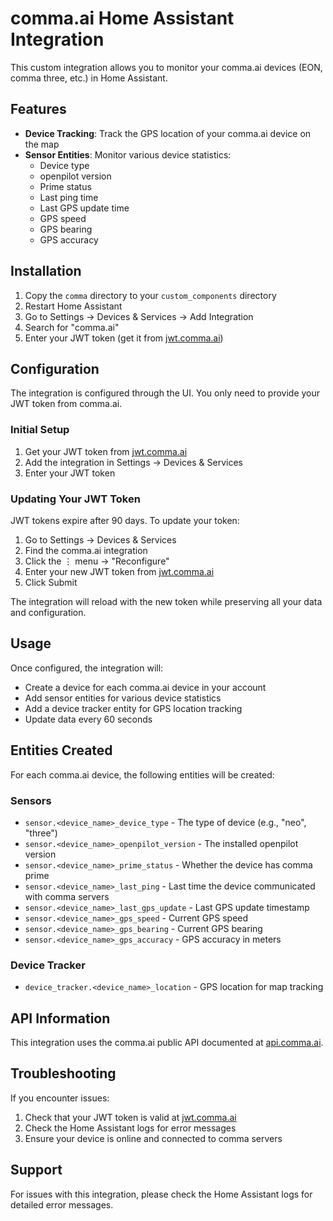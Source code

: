 # comma.ai Home Assistant Integration

This custom integration allows you to monitor your comma.ai devices (EON, comma three, etc.) in Home Assistant.

## Features

- **Device Tracking**: Track the GPS location of your comma.ai device on the map
- **Sensor Entities**: Monitor various device statistics:
  - Device type
  - openpilot version
  - Prime status
  - Last ping time
  - Last GPS update time
  - GPS speed
  - GPS bearing
  - GPS accuracy

## Installation

1. Copy the `comma` directory to your `custom_components` directory
2. Restart Home Assistant
3. Go to Settings → Devices & Services → Add Integration
4. Search for "comma.ai"
5. Enter your JWT token (get it from [jwt.comma.ai](https://jwt.comma.ai))

## Configuration

The integration is configured through the UI. You only need to provide your JWT token from comma.ai.

### Initial Setup
1. Get your JWT token from [jwt.comma.ai](https://jwt.comma.ai)
2. Add the integration in Settings → Devices & Services
3. Enter your JWT token

### Updating Your JWT Token

JWT tokens expire after 90 days. To update your token:

1. Go to Settings → Devices & Services
2. Find the comma.ai integration
3. Click the ⋮ menu → "Reconfigure"
4. Enter your new JWT token from [jwt.comma.ai](https://jwt.comma.ai)
5. Click Submit

The integration will reload with the new token while preserving all your data and configuration.

## Usage

Once configured, the integration will:
- Create a device for each comma.ai device in your account
- Add sensor entities for various device statistics
- Add a device tracker entity for GPS location tracking
- Update data every 60 seconds

## Entities Created

For each comma.ai device, the following entities will be created:

### Sensors
- `sensor.<device_name>_device_type` - The type of device (e.g., "neo", "three")
- `sensor.<device_name>_openpilot_version` - The installed openpilot version
- `sensor.<device_name>_prime_status` - Whether the device has comma prime
- `sensor.<device_name>_last_ping` - Last time the device communicated with comma servers
- `sensor.<device_name>_last_gps_update` - Last GPS update timestamp
- `sensor.<device_name>_gps_speed` - Current GPS speed
- `sensor.<device_name>_gps_bearing` - Current GPS bearing
- `sensor.<device_name>_gps_accuracy` - GPS accuracy in meters

### Device Tracker
- `device_tracker.<device_name>_location` - GPS location for map tracking

## API Information

This integration uses the comma.ai public API documented at [api.comma.ai](https://api.comma.ai/).

## Troubleshooting

If you encounter issues:
1. Check that your JWT token is valid at [jwt.comma.ai](https://jwt.comma.ai)
2. Check the Home Assistant logs for error messages
3. Ensure your device is online and connected to comma servers

## Support

For issues with this integration, please check the Home Assistant logs for detailed error messages.



